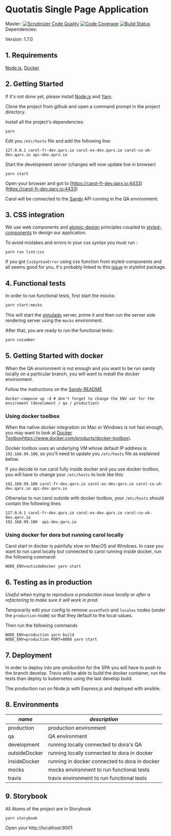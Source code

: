 # Quotatis Single Page Application
Master: [![Scrutinizer Code Quality](https://scrutinizer-ci.com/g/Quotatis/carol/badges/quality-score.png?b=master&s=222575eb53a871d4c978a53173ea8ea59d97fc38)](https://scrutinizer-ci.com/g/Quotatis/carol/?branch=master) [![Code Coverage](https://scrutinizer-ci.com/g/Quotatis/carol/badges/coverage.png?b=master&s=2566a0a0516e5557828471b90a9d9d0fc82b109e)](https://scrutinizer-ci.com/g/Quotatis/carol/?branch=master) [![Build Status](https://travis-ci.com/Quotatis/carol.svg?token=n1DpETbfhCpoPtcwMaSP&branch=master)](https://travis-ci.com/Quotatis/carol/)
Dependencies:

Version: 1.7.0

## 1. Requirements
[Node.js](https://nodejs.org/), [Docker](https://docker.io)

## 2. Getting Started

If it's not done yet, please install [Node.js](http://nodejs.org/) and [Yarn](https://yarnpkg.com).

Clone the project from github and open a command prompt in the project directory.

Install all the project's dependencies:
```
yarn
```

Edit you `/etc/hosts` file and add the following line:
```
127.0.0.1 carol-fr-dev.qarx.io carol-es-dev.qarx.io carol-co-uk-dev.qarx.io api-dev.qarx.io
```

Start the development server (changes will now update live in browser)
```
yarn start
```

Open your browser and got to [https://carol-fr-dev.qarx.io:4433](https://carol-fr-dev.qarx.io:4433)

Carol will be connected to the [Sandy](https://github.com/Quotatis/sandy) API running in the QA environment.

## 3. CSS integration

We use web components and [atomic-design](http://bradfrost.com/blog/post/atomic-web-design/) principles coupled to [styled-components](https://github.com/styled-components/styled-components) to design our application.

To avoid mistakes and errors in your css syntax you must run :
```
yarn run lint:css
```

If you got `CssSyntaxError` using css function from styled-components and all seems good for you, it's probably linked to this [issue](https://github.com/styled-components/stylelint-processor-styled-components/issues/6) in stylelint package.   

## 4. Functional tests

In order to run functional tests, first start the mocks:
```bash
yarn start:mocks
```

This will start the [simulado](https://github.com/ldabiralai/simulado) server, prime it and then run the server side rendering server using the `mocks` environment.

After that, you are ready to run the functional tests:
```bash
yarn cucumber
```

## 5. Getting Started with docker

When the QA environment is not enough and you want to be run sandy locally on a particular branch,
you will want to install the docker environment.

Follow the instructions on the [Sandy README](https://github.com/Quotatis/sandy)
```
docker-compose up -d # don't forget to change the ENV var for the enviroment (develoment / qa / production)
```

### Using docker toolbox

When the native docker integration on Mac or Windows is not fast enough, you may want to look at
[Docker Toolbox]()https://www.docker.com/products/docker-toolbox).

Docker toolbox uses an underlying VM whose default IP address is `192.168.99.100`,
so you'll need to update you `/etc/hosts` file as explained below.

If you decide to run carol fully inside docker and you use docker toolbox,
you will have to change your `/etc/hosts` to look like this:
```
192.168.99.100 carol-fr-dev.qarx.io carol-es-dev.qarx.io carol-co-uk-dev.qarx.io api-dev.qarx.io
```

Otherwise to run carol outside with docker toolbox,
your `/etc/hosts` should contain the following lines:
```
127.0.0.1 carol-fr-dev.qarx.io carol-es-dev.qarx.io carol-co-uk-dev.qarx.io
192.168.99.100  api-dev.qarx.io
```

### Using docker for dora but running carol locally

Carol start in docker is painfully slow on MacOS and Windows. In case you want to run carol locally
but connected to carol running inside docker, run the following command:
```
NODE_ENV=outsideDocker yarn start
```

## 6. Testing as in production

_Useful when trying to reproduce a production issue locally or after a refactoring to make sure it
will work in prod._

Temporarily edit your config to remove `assetPath` and `locales` nodes (under the `production` node)
so that they default to the local values.

Then run the following commands
```
NODE_ENV=production yarn build
NODE_ENV=production PORT=8080 yarn start
```

## 7. Deployment

In order to deploy into pre-production for the SPA you will have to push to the branch develop.
Travis will be able to build the docker container, run the tests than deploy to kubernetes using the last develop build.

The production run on Node.js with Express.js and deployed with ansible.

## 8. Environments

| *name* | *description* |
|---|---|
| production | production environment |
| qa | QA environment |
| development | running locally connected to dora's QA  |
| outsideDocker | running locally connected to dora in docker |
| insideDocker | running in docker connected to dora in docker |
| mocks | mocks environment to run functional tests |
| travis | travis environment to run functional tests |

## 9. Storybook

All Atoms of the project are in Storybook

```
yarn storybook
```

Open your http://localhost:9001
